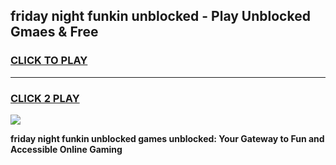 
## friday night funkin unblocked - Play Unblocked Gmaes & Free
<h3>
<a href="https://premium.freeplayer.one?title=friday_night_funkin_unblocked&ref=20F">CLICK TO PLAY</a></h3>
<hr>

<h3>
<a href="https://premium.freeplayer.one?title=friday_night_funkin_unblocked&ref=20F">CLICK 2 PLAY</a>
  
</h3>

<a href="https://premium.freeplayer.one?title=friday_night_funkin_unblocked&ref=20F/"><img src="https://clearcache.store/games.png"></a>


**friday night funkin unblocked games unblocked: Your Gateway to Fun and Accessible Online Gaming**
